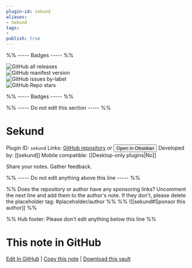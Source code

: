 ```yaml
---
plugin-id: sekund
aliases:
- Sekund
tags: 
- 
publish: true
---
```


%% ----- Badges ----- %%

![GitHub all releases](https://img.shields.io/github/downloads/Sekund/sekund-plugin-react/total?color=573E7A&logo=github&style=for-the-badge)   
![GitHub manifest version](https://img.shields.io/github/manifest-json/v/Sekund/sekund-plugin-react?color=573E7A&logo=github&style=for-the-badge)   
![GitHub issues by-label](https://img.shields.io/github/issues/Sekund/sekund-plugin-react/help%20wanted?color=573E7A&logo=github&style=for-the-badge)   
![GitHub Repo stars](https://img.shields.io/github/stars/Sekund/sekund-plugin-react?color=573E7A&logo=github&style=for-the-badge)

%% ----- Badges ----- %%

%% ----- Do not edit this section ----- %%

# Sekund

Plugin ID: `sekund`
Links: [GitHub repository](https://github.com/Sekund/sekund-plugin-react) or [<button id=HH>Open in Obsidian</button>](obsidian://show-plugin?id=sekund)
Developed by: [[sekund]]
Mobile compatible: [[Desktop-only plugins|No]]

Share your notes. Gather feedback.

%% ----- Do not edit anything above this line ----- %% 

%% Does the repository or author have any sponsoring links? Uncomment the next line and add them to the author's note. If they don't, please delete the placeholder tag: #placeholder/author %%
%% ![[sekund#Sponsor this author]] %%

%% Hub footer: Please don't edit anything below this line %%

# This note in GitHub

<span class="git-footer">[Edit In GitHub](https://github.dev/obsidian-community/obsidian-hub/blob/main/02%20-%20Community%20Expansions/02.05%20All%20Community%20Expansions/Plugins/sekund.md "git-hub-edit-note") | [Copy this note](https://raw.githubusercontent.com/obsidian-community/obsidian-hub/main/02%20-%20Community%20Expansions/02.05%20All%20Community%20Expansions/Plugins/sekund.md "git-hub-copy-note") | [Download this vault](https://github.com/obsidian-community/obsidian-hub/archive/refs/heads/main.zip "git-hub-download-vault") </span>
